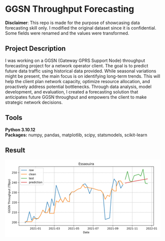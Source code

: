 # GGSN Throughput Forecasting

**Disclaimer**: This repo is made for the purpose of showcasing data forecasting skill only. I modified the original dataset since it is confidential. Some fields were renamed and the values were transformed.

## Project Description
I was working on a GGSN (Gateway GPRS Support Node) throughput forecasting project for a network operator client. The goal is to predict future data traffic using historical data provided. While seasonal variations might be present, the main focus is on identifying long-term trends. This will help the client plan network capacity, optimize resource allocation, and proactively address potential bottlenecks. Through data analysis, model development, and evaluation, I created a forecasting solution that anticipates future GGSN throughput and empowers the client to make strategic network decisions.

## Tools
**Python 3.10.12**\
**Packages:** numpy, pandas, matplotlib, scipy, statsmodels, scikit-learn 

## Result
![screenshot](result.png)